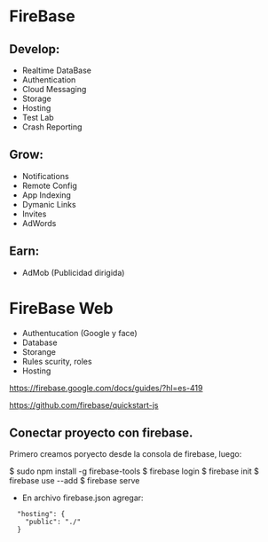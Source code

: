 # FireBase

## Develop:

+ Realtime DataBase
+ Authentication
+ Cloud Messaging
+ Storage
+ Hosting
+ Test Lab
+ Crash Reporting

## Grow:

+ Notifications
+ Remote Config
+ App Indexing
+ Dymanic Links
+ Invites
+ AdWords

## Earn:

+ AdMob (Publicidad dirigida)

# FireBase Web

+ Authentucation (Google y face)
+ Database
+ Storange
+ Rules scurity, roles
+ Hosting

https://firebase.google.com/docs/guides/?hl=es-419

https://github.com/firebase/quickstart-js

## Conectar proyecto con firebase.

Primero creamos poryecto desde la consola de firebase, luego:

$ sudo npm install -g firebase-tools
$ firebase login
$ firebase init
$ firebase use --add
$ firebase serve

+ En archivo firebase.json agregar:

```
  "hosting": {
    "public": "./"
  }
```




